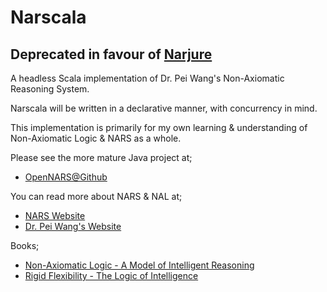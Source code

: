 # Narscala

## Deprecated in favour of [Narjure](https://github.com/jarradh/narjure)

A headless Scala implementation of Dr. Pei Wang's Non-Axiomatic Reasoning System.

Narscala will be written in a declarative manner, with concurrency in mind.

This implementation is primarily for my own learning & understanding of Non-Axiomatic Logic & NARS as a whole.

Please see the more mature Java project at;
- [OpenNARS@Github](https://github.com/opennars/opennars)

You can read more about NARS & NAL at;
 - [NARS Website](https://sites.google.com/site/narswang/)
 - [Dr. Pei Wang's Website](http://www.cis.temple.edu/~pwang/)
 
Books;
 - [Non-Axiomatic Logic - A Model of Intelligent Reasoning](http://www.worldscientific.com/worldscibooks/10.1142/8665)
 - [Rigid Flexibility - The Logic of Intelligence](http://www.springer.com/computer/ai/book/978-1-4020-5044-2)
